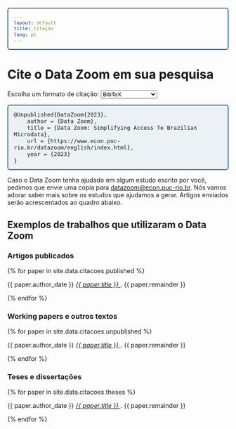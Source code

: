 ```yaml
---
layout: default
title: Citação
lang: pt
---
```


<style>
#output pre { display: none; }
#output pre#bibtex { display: block; }

pre {
  border: 2px solid #369; /* Blue border, change color as you like */
  border-radius: 6px;         /* Rounded corners */
  padding: 1em;               /* Space inside the border */
  background-color: #ecf1f5; /* Light blue background */
  font-family: monospace;
  font-size: 0.9em;
  white-space: pre-wrap;  /* wraps long lines */
  word-wrap: break-word;  /* breaks long words if needed */
  cursor: pointer; /* Shows it's clickable */
  user-select: all;
}
</style>

# Cite o Data Zoom em sua pesquisa

<div id="output" class="scroll-box">

  <label for="citation">Escolha um formato de citação:</label>
  <select id="citation">
    <option value="bibtex" selected>BibTeX</option>
    <option value="abnt">ABNT (NBR6023)</option>
    <option value="apa">APA</option>
    <option value="mla">MLA</option>
  </select>
  
<pre id="bibtex" style="display: block;">@Unpublished{DataZoom{2023}, 
    author = {Data Zoom},
    title = {Data Zoom: Simplifying Access To Brazilian Microdata},
    url = {https://www.econ.puc-rio.br/datazoom/english/index.html},
    year = {2023}
}</pre>

<pre id="abnt">Data Zoom (2023). Data Zoom: Simplifying Access To Brazilian Microdata. https://www.econ.puc-rio.br/datazoom/index.html</pre>

<pre id="apa">Data Zoom. (2023). Data Zoom: Simplifying access to Brazilian microdata. Retrieved from https://www.econ.puc-rio.br/datazoom/english/index.html</pre>

<pre id="mla">Data Zoom. Data Zoom: Simplifying Access to Brazilian Microdata. 2023, https://www.econ.puc-rio.br/datazoom/english/index.html.</pre>
  </div>

Caso o Data Zoom tenha ajudado em algum estudo escrito por você, pedimos que envie uma cópia para [datazoom@econ.puc-rio.br](mailto:datazoom@econ.puc-rio.br). Nós vamos adorar saber mais sobre os estudos que ajudamos a gerar. Artigos enviados serão acrescentados ao quadro abaixo.

## Exemplos de trabalhos que utilizaram o Data Zoom

<div class="scroll-box">
  <h3> Artigos publicados </h3>
  {% for paper in site.data.citacoes.published %}
    <p>
      {{ paper.author_date }}
      <a href="{{ paper.link }}" target="_blank" rel="noopener noreferrer">
        <em>{{ paper.title }}</em>
      </a>.
    {{ paper.remainder }}
    </p>
  {% endfor %}
  <h3> Working papers e outros textos </h3>
  {% for paper in site.data.citacoes.unpublished %}
    <p>
      {{ paper.author_date }}
      <a href="{{ paper.link }}" target="_blank" rel="noopener noreferrer">
        <em>{{ paper.title }}</em>
      </a>.
    {{ paper.remainder }}
    </p>
  {% endfor %}
  <h3> Teses e dissertações </h3>
  {% for paper in site.data.citacoes.theses %}
    <p>
      {{ paper.author_date }}
      <a href="{{ paper.link }}" target="_blank" rel="noopener noreferrer">
        <em>{{ paper.title }}</em>
      </a>.
    {{ paper.remainder }}
    </p>
  {% endfor %}  
</div>

<script>
document.addEventListener("DOMContentLoaded", function () {
  const citationSelect = document.getElementById("citation");
  const formats = ["bibtex", "abnt", "apa", "mla"];
  citationSelect.addEventListener("change", () => {
    const selected = citationSelect.value;
    formats.forEach(id => {
      document.getElementById(id).style.display = "none";
    });
    if (selected) {
      document.getElementById(selected).style.display = "block";
    }
  });
});

// Click to select all text
document.addEventListener('click', function(e) {
    if (e.target.tagName === 'PRE') {
        selectText(e.target);
    }
}); // <- This closing brace was missing

// Helper function to select text (moved outside the event listener)
function selectText(element) {
    if (window.getSelection) {
        const range = document.createRange();
        range.selectNodeContents(element);
        const selection = window.getSelection();
        selection.removeAllRanges();
        selection.addRange(range);
    }
}
</script>

          
